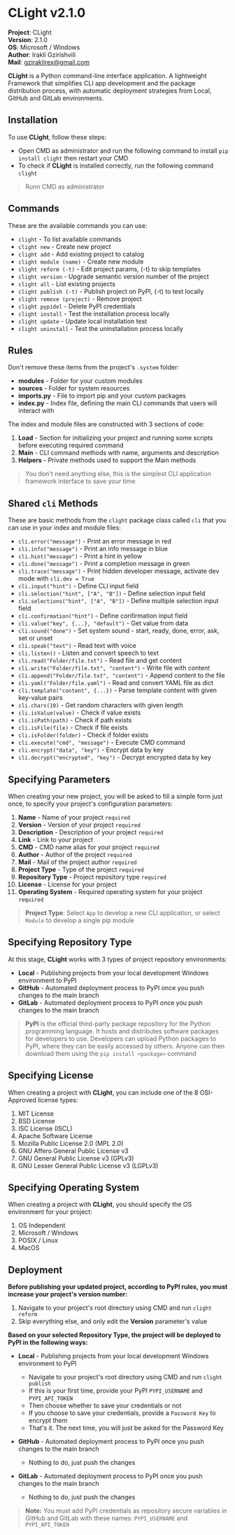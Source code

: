 # CLight v2.1.0

**Project**: CLight
<br>**Version**: 2.1.0
<br>**OS**: Microsoft / Windows
<br>**Author**: Irakli Gzirishvili
<br>**Mail**: gziraklirex@gmail.com

**CLight** is a Python command-line interface application. A lightweight Framework that simplifies CLI app development and the package distribution process, with automatic deployment strategies from Local, GitHub and GitLab environments.

## Installation

To use **CLight**, follow these steps:

- Open CMD as administrator and run the following command to install `pip install clight` then restart your CMD
- To check if **CLight** is installed correctly, run the following command `clight`

> Runn CMD as administrator

## Commands

These are the available commands you can use:

- `clight` - To list available commands
- `clight new` - Create new project
- `clight add` - Add existing project to catalog
- `clight module (name)` - Create new module
- `clight reform (-t)` - Edit project params, (-t) to skip templates
- `clight version` - Upgrade semantic version number of the project
- `clight all` - List existing projects
- `clight publish (-t)` - Publish project on PyPI, (-t) to test locally
- `clight remove (project)` - Remove project
- `clight pypidel` - Delete PyPI credentials
- `clight install` - Test the installation process locally
- `clight update` - Update local installation test
- `clight uninstall` - Test the uninstallation process locally

## Rules

Don't remove these items from the project's `.system` folder:

- **modules** - Folder for your custom modules
- **sources** - Folder for system resources
- **imports.py** - File to import pip and your custom packages
- **index.py** - Index file, defining the main CLI commands that users will interact with

The index and module files are constructed with 3 sections of code:

1. **Load** - Section for initializing your project and running some scripts before executing required command
2. **Main** - CLI command methods with name, arguments and description
3. **Helpers** - Private methods used to support the Main methods

> You don't need anything else, this is the simplest CLI application framework interface to save your time

## Shared `cli` Methods

These are basic methods from the `clight` package class called `cli` that you can use in your index and module files:

- `cli.error("message")` - Print an error message in red
- `cli.info("message")` - Print an info message in blue
- `cli.hint("message")` - Print a hint in yellow
- `cli.done("message")` - Print a completion message in green
- `cli.trace("message")` - Print hidden developer message, activate dev mode with `cli.dev = True`
- `cli.input("hint")` - Define CLI input field
- `cli.selection("hint", ["A", "B"])` - Define selection input field
- `cli.selections("hint", ["A", "B"])` - Define multiple selection input field
- `cli.confirmation("hint")` - Define confirmation input field
- `cli.value("key", {...}, "default")` - Get value from data
- `cli.sound("done")` - Set system sound - start, ready, done, error, ask, set or unset
- `cli.speak("text")` - Read text with voice
- `cli.listen()` - Listen and convert speech to text
- `cli.read("Folder/file.txt")` - Read file and get content
- `cli.write("Folder/file.txt", "content")` - Write file with content
- `cli.append("Folder/file.txt", "content")` - Append content to the file 
- `cli.yaml("Folder/file.yaml")` - Read and convert YAML file as dict
- `cli.template("content", {...})` - Parse template content with given key-value pairs
- `cli.chars(10)` - Get random characters with given length
- `cli.isValue(value)` - Check if value exists
- `cli.isPath(path)` - Check if path exists
- `cli.isFile(file)` - Check if file exists
- `cli.isFolder(folder)` - Check if folder exists
- `cli.execute("cmd", "message")` - Execute CMD command
- `cli.encrypt("data", "key")` - Encrypt data by key
- `cli.decrypt("encrypted", "key")` - Decrypt encrypted data by key

## Specifying Parameters

When creating your new project, you will be asked to fill a simple form just once, to specify your project's configuration parameters:

1. **Name** - Name of your project `required`
2. **Version** - Version of your project `required`
3. **Description** - Description of your project `required`
4. **Link** - Link to your project
5. **CMD** - CMD name alias for your project `required`
6. **Author** - Author of the project `required`
7. **Mail** - Mail of the project author `required`
8. **Project Type** - Type of the project `required`
9. **Repository Type** - Project repository type `required`
10. **License** - License for your project
11. **Operating System** - Required operating system for your project `required`

> **Project Type**: Select `App` to develop a new CLI application, or select `Module` to develop a single pip module

## Specifying Repository Type

At this stage, **CLight** works with 3 types of project repository environments:

- **Local** - Publishing projects from your local development Windows environment to PyPI
- **GitHub** - Automated deployment process to PyPI once you push changes to the main branch
- **GitLab** - Automated deployment process to PyPI once you push changes to the main branch

> **PyPI** is the official third-party package repository for the Python programming language. It hosts and distributes software packages for developers to use. Developers can upload Python packages to PyPI, where they can be easily accessed by others. Anyone can then download them using the `pip install <package>` command

## Specifying License

When creating a project with **CLight**, you can include one of the 8 OSI-Approved license types:

1. MIT License
2. BSD License
3. ISC License (ISCL)
4. Apache Software License
5. Mozilla Public License 2.0 (MPL 2.0)
6. GNU Affero General Public License v3
7. GNU General Public License v3 (GPLv3)
8. GNU Lesser General Public License v3 (LGPLv3)

## Specifying Operating System

When creating a project with **CLight**, you should specify the OS environment for your project:

1. OS Independent
1. Microsoft / Windows
1. POSIX / Linux
1. MacOS

## Deployment

**Before publishing your updated project, according to PyPI rules, you must increase your project's version number:**

1. Navigate to your project's root directory using CMD and run `clight reform`
1. Skip everything else, and only edit the **Version** parameter's value

**Based on your selected Repository Type, the project will be deployed to PyPI in the following ways:**

- **Local** - Publishing projects from your local development Windows environment to PyPI

    - Navigate to your project's root directory using CMD and run `clight publish`
    - If this is your first time, provide your PyPI `PYPI_USERNAME` and `PYPI_API_TOKEN`
    - Then choose whether to save your credentials or not
    - If you choose to save your credentials, provide a `Password Key` to encrypt them
    - That's it. The next time, you will just be asked for the Password Key

- **GitHub** - Automated deployment process to PyPI once you push changes to the main branch

    - Nothing to do, just push the changes

- **GitLab** - Automated deployment process to PyPI once you push changes to the main branch

    - Nothing to do, just push the changes

> **Note:** You must add PyPI credentials as repository secure variables in GitHub and GitLab with these names: `PYPI_USERNAME` and `PYPI_API_TOKEN`
